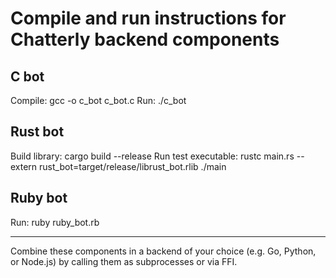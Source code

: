 # Compile and run instructions for Chatterly backend components

## C bot
Compile:
    gcc -o c_bot c_bot.c
Run:
    ./c_bot

## Rust bot
Build library:
    cargo build --release
Run test executable:
    rustc main.rs --extern rust_bot=target/release/librust_bot.rlib
    ./main

## Ruby bot
Run:
    ruby ruby_bot.rb

---

Combine these components in a backend of your choice (e.g. Go, Python, or Node.js) by calling them as subprocesses or via FFI.
